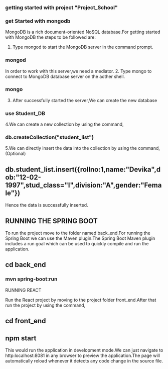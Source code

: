 ### getting started with project "Project_School"


### get Started with mongodb

MongoDB is a rich document-oriented NoSQL database.For getting started with MongoDB the steps to be followed are:
1. Type mongod to start the MongoDB server in the command prompt.

### mongod

In order to work with this server,we need a mediator.
2. Type mongo to connect to MongoDB database server on the aother shell.

### mongo

3. After successfully started the server,We can create the new database 

### use Student_DB

4.We can create a new collection by using the command,

### db.createCollection("student_list")

5.We can directly insert the data into the collection by using the command,(Optional)

## db.student_list.insert({rollno:1,name:"Devika",dob:"12-02-1997",stud_class="I",division:"A",gender:"Female"})

Hence the data is successfully inserted.

## RUNNING THE SPRING BOOT
To run the project move to the folder named back_end.For running the Spring Boot we can use the Maven plugin.The Spring Boot Maven plugin includes a run goal which can be used to quickly compile and run the application.
## cd back_end
### mvn spring-boot:run

RUNNING REACT

Run the React project by moving to the project folder front_end.After that run the project by using the command,
## cd front_end
## npm start

This would run the application in development mode.We can just navigate to http:localhost:8081 in any browser to preview the application.The page will automatically reload whenever it detects any code change in the source file.